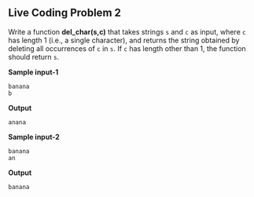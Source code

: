 ## Live Coding Problem 2

Write a function **del_char(s,c)** that takes strings `s` and `c`  as input, where `c` has length 1 (i.e., a single character), and returns the string obtained by deleting all occurrences of `c` in `s`. If `c` has length other than 1, the function should return `s`.

**Sample input-1**

```
banana
b
```

**Output**

```
anana
```

**Sample input-2**

```
banana
an
```

**Output**

```
banana
```


